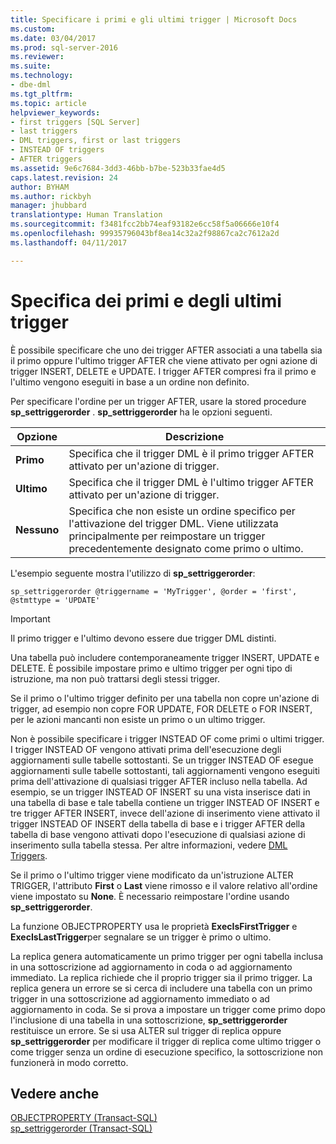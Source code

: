 ```yaml
---
title: Specificare i primi e gli ultimi trigger | Microsoft Docs
ms.custom: 
ms.date: 03/04/2017
ms.prod: sql-server-2016
ms.reviewer: 
ms.suite: 
ms.technology:
- dbe-dml
ms.tgt_pltfrm: 
ms.topic: article
helpviewer_keywords:
- first triggers [SQL Server]
- last triggers
- DML triggers, first or last triggers
- INSTEAD OF triggers
- AFTER triggers
ms.assetid: 9e6c7684-3dd3-46bb-b7be-523b33fae4d5
caps.latest.revision: 24
author: BYHAM
ms.author: rickbyh
manager: jhubbard
translationtype: Human Translation
ms.sourcegitcommit: f3481fcc2bb74eaf93182e6cc58f5a06666e10f4
ms.openlocfilehash: 99935796043bf8ea14c32a2f98867ca2c7612a2d
ms.lasthandoff: 04/11/2017

---
```

# <a name="specify-first-and-last-triggers"></a>Specifica dei primi e degli ultimi trigger
  È possibile specificare che uno dei trigger AFTER associati a una tabella sia il primo oppure l'ultimo trigger AFTER che viene attivato per ogni azione di trigger INSERT, DELETE e UPDATE. I trigger AFTER compresi fra il primo e l'ultimo vengono eseguiti in base a un ordine non definito.  
  
 Per specificare l'ordine per un trigger AFTER, usare la stored procedure **sp_settriggerorder** . **sp_settriggerorder** ha le opzioni seguenti.  
  
|Opzione|Descrizione|  
|------------|-----------------|  
|**Primo**|Specifica che il trigger DML è il primo trigger AFTER attivato per un'azione di trigger.|  
|**Ultimo**|Specifica che il trigger DML è l'ultimo trigger AFTER attivato per un'azione di trigger.|  
|**Nessuno**|Specifica che non esiste un ordine specifico per l'attivazione del trigger DML. Viene utilizzata principalmente per reimpostare un trigger precedentemente designato come primo o ultimo.|  
  
 L'esempio seguente mostra l'utilizzo di **sp_settriggerorder**:  
  
```  
sp_settriggerorder @triggername = 'MyTrigger', @order = 'first', @stmttype = 'UPDATE'  
```  
  
> [!IMPORTANT]  
>  Il primo trigger e l'ultimo devono essere due trigger DML distinti.  
  
 Una tabella può includere contemporaneamente trigger INSERT, UPDATE e DELETE. È possibile impostare primo e ultimo trigger per ogni tipo di istruzione, ma non può trattarsi degli stessi trigger.  
  
 Se il primo o l'ultimo trigger definito per una tabella non copre un'azione di trigger, ad esempio non copre FOR UPDATE, FOR DELETE o FOR INSERT, per le azioni mancanti non esiste un primo o un ultimo trigger.  
  
 Non è possibile specificare i trigger INSTEAD OF come primi o ultimi trigger. I trigger INSTEAD OF vengono attivati prima dell'esecuzione degli aggiornamenti sulle tabelle sottostanti. Se un trigger INSTEAD OF esegue aggiornamenti sulle tabelle sottostanti, tali aggiornamenti vengono eseguiti prima dell'attivazione di qualsiasi trigger AFTER incluso nella tabella. Ad esempio, se un trigger INSTEAD OF INSERT su una vista inserisce dati in una tabella di base e tale tabella contiene un trigger INSTEAD OF INSERT e tre trigger AFTER INSERT, invece dell'azione di inserimento viene attivato il trigger INSTEAD OF INSERT della tabella di base e i trigger AFTER della tabella di base vengono attivati dopo l'esecuzione di qualsiasi azione di inserimento sulla tabella stessa. Per altre informazioni, vedere [DML Triggers](../../relational-databases/triggers/dml-triggers.md).  
  
 Se il primo o l'ultimo trigger viene modificato da un'istruzione ALTER TRIGGER, l'attributo **First** o **Last** viene rimosso e il valore relativo all'ordine viene impostato su **None**. È necessario reimpostare l'ordine usando **sp_settriggerorder**.  
  
 La funzione OBJECTPROPERTY usa le proprietà **ExecIsFirstTrigger** e **ExecIsLastTrigger**per segnalare se un trigger è primo o ultimo.  
  
 La replica genera automaticamente un primo trigger per ogni tabella inclusa in una sottoscrizione ad aggiornamento in coda o ad aggiornamento immediato. La replica richiede che il proprio trigger sia il primo trigger. La replica genera un errore se si cerca di includere una tabella con un primo trigger in una sottoscrizione ad aggiornamento immediato o ad aggiornamento in coda. Se si prova a impostare un trigger come primo dopo l'inclusione di una tabella in una sottoscrizione, **sp_settriggerorder** restituisce un errore. Se si usa ALTER sul trigger di replica oppure **sp_settriggerorder** per modificare il trigger di replica come ultimo trigger o come trigger senza un ordine di esecuzione specifico, la sottoscrizione non funzionerà in modo corretto.  
  
## <a name="see-also"></a>Vedere anche  
 [OBJECTPROPERTY &#40;Transact-SQL&#41;](../../t-sql/functions/objectproperty-transact-sql.md)   
 [sp_settriggerorder &#40;Transact-SQL&#41;](../../relational-databases/system-stored-procedures/sp-settriggerorder-transact-sql.md)  
  
  
